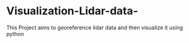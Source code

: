 # Visualization-Lidar-data-

This Project aims to georeference lidar data and then visualize it using python
